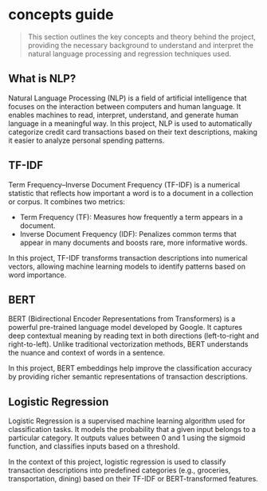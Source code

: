 
# concepts guide
> This section outlines the key concepts and theory behind the project, providing the necessary background to understand and interpret the natural language processing and regression techniques used. 

## What is NLP?

Natural Language Processing (NLP) is a field of artificial intelligence that focuses on the interaction between computers and human language. It enables machines to read, interpret, understand, and generate human language in a meaningful way. In this project, NLP is used to automatically categorize credit card transactions based on their text descriptions, making it easier to analyze personal spending patterns.

## TF-IDF

Term Frequency–Inverse Document Frequency (TF-IDF) is a numerical statistic that reflects how important a word is to a document in a collection or corpus. It combines two metrics:

- Term Frequency (TF): Measures how frequently a term appears in a document.
- Inverse Document Frequency (IDF): Penalizes common terms that appear in many documents and boosts rare, more informative words.
  
In this project, TF-IDF transforms transaction descriptions into numerical vectors, allowing machine learning models to identify patterns based on word importance.

## BERT

BERT (Bidirectional Encoder Representations from Transformers) is a powerful pre-trained language model developed by Google. It captures deep contextual meaning by reading text in both directions (left-to-right and right-to-left). Unlike traditional vectorization methods, BERT understands the nuance and context of words in a sentence.

In this project, BERT embeddings help improve the classification accuracy by providing richer semantic representations of transaction descriptions.

## Logistic Regression 

Logistic Regression is a supervised machine learning algorithm used for classification tasks. It models the probability that a given input belongs to a particular category. It outputs values between 0 and 1 using the sigmoid function, and classifies inputs based on a threshold.

In the context of this project, logistic regression is used to classify transaction descriptions into predefined categories (e.g., groceries, transportation, dining) based on their TF-IDF or BERT-transformed features.
